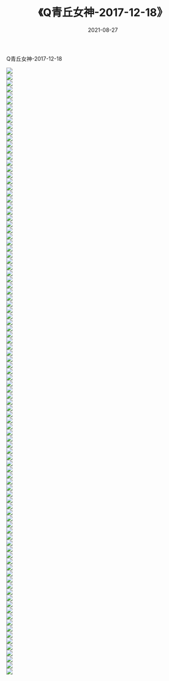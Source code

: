 ﻿---
layout: post
title:  《Q青丘女神-2017-12-18》
date:   2021-08-27
img: http://img.660000.xyz/Sharelink/网络美图/2021/Q青丘女神-2017-12-18/000.jpg
categories: [美女, 清纯, 唯美]
---

Q青丘女神-2017-12-18

  ![](http://img.660000.xyz/Sharelink/网络美图/2021/Q青丘女神-2017-12-18/001.jpg) <br> ![](http://img.660000.xyz/Sharelink/网络美图/2021/Q青丘女神-2017-12-18/002.jpg) <br> ![](http://img.660000.xyz/Sharelink/网络美图/2021/Q青丘女神-2017-12-18/003.jpg) <br> ![](http://img.660000.xyz/Sharelink/网络美图/2021/Q青丘女神-2017-12-18/004.jpg) <br> ![](http://img.660000.xyz/Sharelink/网络美图/2021/Q青丘女神-2017-12-18/005.jpg) <br> ![](http://img.660000.xyz/Sharelink/网络美图/2021/Q青丘女神-2017-12-18/006.jpg) <br> ![](http://img.660000.xyz/Sharelink/网络美图/2021/Q青丘女神-2017-12-18/007.jpg) <br> ![](http://img.660000.xyz/Sharelink/网络美图/2021/Q青丘女神-2017-12-18/008.jpg) <br> ![](http://img.660000.xyz/Sharelink/网络美图/2021/Q青丘女神-2017-12-18/009.jpg) <br> ![](http://img.660000.xyz/Sharelink/网络美图/2021/Q青丘女神-2017-12-18/010.jpg) <br> ![](http://img.660000.xyz/Sharelink/网络美图/2021/Q青丘女神-2017-12-18/011.jpg) <br> ![](http://img.660000.xyz/Sharelink/网络美图/2021/Q青丘女神-2017-12-18/012.jpg) <br> ![](http://img.660000.xyz/Sharelink/网络美图/2021/Q青丘女神-2017-12-18/013.jpg) <br> ![](http://img.660000.xyz/Sharelink/网络美图/2021/Q青丘女神-2017-12-18/014.jpg) <br> ![](http://img.660000.xyz/Sharelink/网络美图/2021/Q青丘女神-2017-12-18/015.jpg) <br> ![](http://img.660000.xyz/Sharelink/网络美图/2021/Q青丘女神-2017-12-18/016.jpg) <br> ![](http://img.660000.xyz/Sharelink/网络美图/2021/Q青丘女神-2017-12-18/017.jpg) <br> ![](http://img.660000.xyz/Sharelink/网络美图/2021/Q青丘女神-2017-12-18/018.jpg) <br> ![](http://img.660000.xyz/Sharelink/网络美图/2021/Q青丘女神-2017-12-18/019.jpg) <br> ![](http://img.660000.xyz/Sharelink/网络美图/2021/Q青丘女神-2017-12-18/020.jpg) <br> ![](http://img.660000.xyz/Sharelink/网络美图/2021/Q青丘女神-2017-12-18/021.jpg) <br> ![](http://img.660000.xyz/Sharelink/网络美图/2021/Q青丘女神-2017-12-18/022.jpg) <br> ![](http://img.660000.xyz/Sharelink/网络美图/2021/Q青丘女神-2017-12-18/023.jpg) <br> ![](http://img.660000.xyz/Sharelink/网络美图/2021/Q青丘女神-2017-12-18/024.jpg) <br> ![](http://img.660000.xyz/Sharelink/网络美图/2021/Q青丘女神-2017-12-18/025.jpg) <br> ![](http://img.660000.xyz/Sharelink/网络美图/2021/Q青丘女神-2017-12-18/026.jpg) <br> ![](http://img.660000.xyz/Sharelink/网络美图/2021/Q青丘女神-2017-12-18/027.jpg) <br> ![](http://img.660000.xyz/Sharelink/网络美图/2021/Q青丘女神-2017-12-18/028.jpg) <br> ![](http://img.660000.xyz/Sharelink/网络美图/2021/Q青丘女神-2017-12-18/029.jpg) <br> ![](http://img.660000.xyz/Sharelink/网络美图/2021/Q青丘女神-2017-12-18/030.jpg) <br> ![](http://img.660000.xyz/Sharelink/网络美图/2021/Q青丘女神-2017-12-18/031.jpg) <br> ![](http://img.660000.xyz/Sharelink/网络美图/2021/Q青丘女神-2017-12-18/032.jpg) <br> ![](http://img.660000.xyz/Sharelink/网络美图/2021/Q青丘女神-2017-12-18/033.jpg) <br> ![](http://img.660000.xyz/Sharelink/网络美图/2021/Q青丘女神-2017-12-18/034.jpg) <br> ![](http://img.660000.xyz/Sharelink/网络美图/2021/Q青丘女神-2017-12-18/035.jpg) <br> ![](http://img.660000.xyz/Sharelink/网络美图/2021/Q青丘女神-2017-12-18/036.jpg) <br> ![](http://img.660000.xyz/Sharelink/网络美图/2021/Q青丘女神-2017-12-18/037.jpg) <br> ![](http://img.660000.xyz/Sharelink/网络美图/2021/Q青丘女神-2017-12-18/038.jpg) <br> ![](http://img.660000.xyz/Sharelink/网络美图/2021/Q青丘女神-2017-12-18/039.jpg) <br> ![](http://img.660000.xyz/Sharelink/网络美图/2021/Q青丘女神-2017-12-18/040.jpg) <br> ![](http://img.660000.xyz/Sharelink/网络美图/2021/Q青丘女神-2017-12-18/041.jpg) <br> ![](http://img.660000.xyz/Sharelink/网络美图/2021/Q青丘女神-2017-12-18/042.jpg) <br> ![](http://img.660000.xyz/Sharelink/网络美图/2021/Q青丘女神-2017-12-18/043.jpg) <br> ![](http://img.660000.xyz/Sharelink/网络美图/2021/Q青丘女神-2017-12-18/044.jpg) <br> ![](http://img.660000.xyz/Sharelink/网络美图/2021/Q青丘女神-2017-12-18/045.jpg) <br> ![](http://img.660000.xyz/Sharelink/网络美图/2021/Q青丘女神-2017-12-18/046.jpg) <br> ![](http://img.660000.xyz/Sharelink/网络美图/2021/Q青丘女神-2017-12-18/047.jpg) <br> ![](http://img.660000.xyz/Sharelink/网络美图/2021/Q青丘女神-2017-12-18/048.jpg) <br> ![](http://img.660000.xyz/Sharelink/网络美图/2021/Q青丘女神-2017-12-18/049.jpg) <br> ![](http://img.660000.xyz/Sharelink/网络美图/2021/Q青丘女神-2017-12-18/050.jpg) <br> ![](http://img.660000.xyz/Sharelink/网络美图/2021/Q青丘女神-2017-12-18/051.jpg) <br> ![](http://img.660000.xyz/Sharelink/网络美图/2021/Q青丘女神-2017-12-18/052.jpg) <br> ![](http://img.660000.xyz/Sharelink/网络美图/2021/Q青丘女神-2017-12-18/053.jpg) <br> ![](http://img.660000.xyz/Sharelink/网络美图/2021/Q青丘女神-2017-12-18/054.jpg) <br> ![](http://img.660000.xyz/Sharelink/网络美图/2021/Q青丘女神-2017-12-18/055.jpg) <br> ![](http://img.660000.xyz/Sharelink/网络美图/2021/Q青丘女神-2017-12-18/056.jpg) <br> ![](http://img.660000.xyz/Sharelink/网络美图/2021/Q青丘女神-2017-12-18/057.jpg) <br> ![](http://img.660000.xyz/Sharelink/网络美图/2021/Q青丘女神-2017-12-18/058.jpg) <br> ![](http://img.660000.xyz/Sharelink/网络美图/2021/Q青丘女神-2017-12-18/059.jpg) <br> ![](http://img.660000.xyz/Sharelink/网络美图/2021/Q青丘女神-2017-12-18/060.jpg) <br> ![](http://img.660000.xyz/Sharelink/网络美图/2021/Q青丘女神-2017-12-18/061.jpg) <br> ![](http://img.660000.xyz/Sharelink/网络美图/2021/Q青丘女神-2017-12-18/062.jpg) <br> ![](http://img.660000.xyz/Sharelink/网络美图/2021/Q青丘女神-2017-12-18/063.jpg) <br> ![](http://img.660000.xyz/Sharelink/网络美图/2021/Q青丘女神-2017-12-18/064.jpg) <br> ![](http://img.660000.xyz/Sharelink/网络美图/2021/Q青丘女神-2017-12-18/065.jpg) <br> ![](http://img.660000.xyz/Sharelink/网络美图/2021/Q青丘女神-2017-12-18/066.jpg) <br> ![](http://img.660000.xyz/Sharelink/网络美图/2021/Q青丘女神-2017-12-18/067.jpg) <br> ![](http://img.660000.xyz/Sharelink/网络美图/2021/Q青丘女神-2017-12-18/068.jpg) <br> ![](http://img.660000.xyz/Sharelink/网络美图/2021/Q青丘女神-2017-12-18/069.jpg) <br> ![](http://img.660000.xyz/Sharelink/网络美图/2021/Q青丘女神-2017-12-18/070.jpg) <br> ![](http://img.660000.xyz/Sharelink/网络美图/2021/Q青丘女神-2017-12-18/071.jpg) <br> ![](http://img.660000.xyz/Sharelink/网络美图/2021/Q青丘女神-2017-12-18/072.jpg) <br> ![](http://img.660000.xyz/Sharelink/网络美图/2021/Q青丘女神-2017-12-18/073.jpg) <br> ![](http://img.660000.xyz/Sharelink/网络美图/2021/Q青丘女神-2017-12-18/074.jpg) <br> ![](http://img.660000.xyz/Sharelink/网络美图/2021/Q青丘女神-2017-12-18/075.jpg) <br> ![](http://img.660000.xyz/Sharelink/网络美图/2021/Q青丘女神-2017-12-18/076.jpg) <br> ![](http://img.660000.xyz/Sharelink/网络美图/2021/Q青丘女神-2017-12-18/077.jpg) <br> ![](http://img.660000.xyz/Sharelink/网络美图/2021/Q青丘女神-2017-12-18/078.jpg) <br> ![](http://img.660000.xyz/Sharelink/网络美图/2021/Q青丘女神-2017-12-18/079.jpg) <br> ![](http://img.660000.xyz/Sharelink/网络美图/2021/Q青丘女神-2017-12-18/080.jpg) <br> ![](http://img.660000.xyz/Sharelink/网络美图/2021/Q青丘女神-2017-12-18/081.jpg) <br> ![](http://img.660000.xyz/Sharelink/网络美图/2021/Q青丘女神-2017-12-18/082.jpg) <br> ![](http://img.660000.xyz/Sharelink/网络美图/2021/Q青丘女神-2017-12-18/083.jpg) <br> ![](http://img.660000.xyz/Sharelink/网络美图/2021/Q青丘女神-2017-12-18/084.jpg) <br> ![](http://img.660000.xyz/Sharelink/网络美图/2021/Q青丘女神-2017-12-18/085.jpg) <br> ![](http://img.660000.xyz/Sharelink/网络美图/2021/Q青丘女神-2017-12-18/086.jpg) <br> ![](http://img.660000.xyz/Sharelink/网络美图/2021/Q青丘女神-2017-12-18/087.jpg) <br> ![](http://img.660000.xyz/Sharelink/网络美图/2021/Q青丘女神-2017-12-18/088.jpg) <br> ![](http://img.660000.xyz/Sharelink/网络美图/2021/Q青丘女神-2017-12-18/089.jpg) <br> ![](http://img.660000.xyz/Sharelink/网络美图/2021/Q青丘女神-2017-12-18/090.jpg) <br> ![](http://img.660000.xyz/Sharelink/网络美图/2021/Q青丘女神-2017-12-18/091.jpg) <br> ![](http://img.660000.xyz/Sharelink/网络美图/2021/Q青丘女神-2017-12-18/092.jpg) <br> ![](http://img.660000.xyz/Sharelink/网络美图/2021/Q青丘女神-2017-12-18/093.jpg) <br> ![](http://img.660000.xyz/Sharelink/网络美图/2021/Q青丘女神-2017-12-18/094.jpg) <br> ![](http://img.660000.xyz/Sharelink/网络美图/2021/Q青丘女神-2017-12-18/095.jpg) <br> ![](http://img.660000.xyz/Sharelink/网络美图/2021/Q青丘女神-2017-12-18/096.jpg) <br> ![](http://img.660000.xyz/Sharelink/网络美图/2021/Q青丘女神-2017-12-18/097.jpg) <br> ![](http://img.660000.xyz/Sharelink/网络美图/2021/Q青丘女神-2017-12-18/098.jpg) <br> ![](http://img.660000.xyz/Sharelink/网络美图/2021/Q青丘女神-2017-12-18/099.jpg) <br>